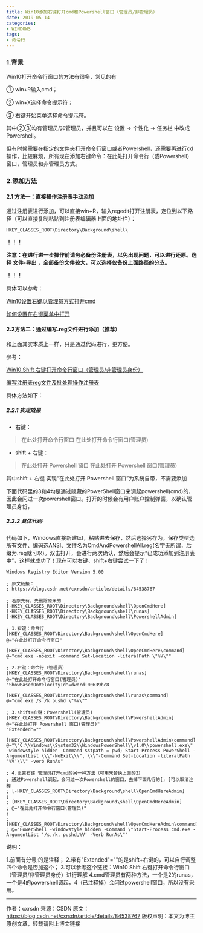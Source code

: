```yaml
---
title: Win10添加右键打开cmd和Powershell窗口（管理员/非管理员）
date: 2019-05-14
categories:
- WINDOWS
tags:
- 命令行
---
```


### 1.背景

Win10打开命令行窗口的方法有很多，常见的有

① win+R输入cmd；

② win+X选择命令提示符；

③ 右键开始菜单选择命令提示符。

其中②③均有管理员/非管理员，并且可以在 设置 → 个性化 → 任务栏 中改成Powershell。

但有时候需要在指定的文件夹打开命令行窗口或者Powershell，还需要再进行cd操作，比较麻烦，所有现在添加右键命令：在此处打开命令行（或Powershell）窗口，管理员和非管理员方式。

### 2.添加方法

#### 2.1 方法一：直接操作注册表手动添加

通过注册表进行添加，可以直接win+R，输入regedit打开注册表，定位到以下路径（可以直接复制粘贴到注册表编辑器上面的地址栏）：

````
HKEY_CLASSES_ROOT\Directory\Background\shell\
````

**！！！**

**注意：在进行进一步操作前请务必备份注册表，以免出现问题，可以进行还原。选择 文件-导出 ，全部备份文件较大，可以选择仅备份上面路径的分支。**

**！！！**

具体可以参考：

[Win10设置右键以管理员方式打开cmd](https://blog.csdn.net/hiudawn/article/details/80701935)

[如何设置在右键菜单中打开](https://blog.csdn.net/tp7309/article/details/53449792)

 

#### 2.2方法二：通过编写.reg文件进行添加（推荐）

和上面其实本质上一样，只是通过代码进行，更方便。

参考：

[Win10 Shift 右键打开命令行窗口（管理员/非管理员身份）](https://blog.csdn.net/huanghenghua/article/details/80199673)

[编写注册表reg文件及批处理操作注册表](https://blog.csdn.net/tp7309/article/details/53449792)

具体方法如下：

##### 2.2.1 实现效果

- 右键：

>在此处打开命令行窗口
在此处打开命令行窗口(管理员)

- shift + 右键：

>在此处打开 Powershell 窗口
在此处打开 Powershell 窗口(管理员)

其中shift + 右键 实现“在此处打开 Powershell 窗口”为系统自带，不需要添加

下面代码里的3和4均是通过隐藏的PowerShell窗口来调起powershell(cmd)的，因此会闪过一次powershell窗口。打开的时候会有用户账户控制弹窗，以确认管理员身份，

##### 2.2.2 具体代码

代码如下，Windows直接新建txt，粘贴进去保存，然后选择另存为，保存类型选所有文件、编码选ANSI、文件名为CmdAndPowershellAll.reg(名字无所谓，后缀为.reg就可以)。双击打开，会进行两次确认，然后会提示“已成功添加到注册表中”，这样就成功了！现在可以右键、shift+右键尝试一下了！

```shell
Windows Registry Editor Version 5.00
 
; 原文链接：
; https://blog.csdn.net/cxrsdn/article/details/84538767
 
; 若原先有，先删除原来的
[-HKEY_CLASSES_ROOT\Directory\Background\shell\OpenCmdHere]
[-HKEY_CLASSES_ROOT\Directory\Background\shell\runas]
[-HKEY_CLASSES_ROOT\Directory\Background\shell\PowershellAdmin]
 
; 1.右键：命令行
[HKEY_CLASSES_ROOT\Directory\Background\shell\OpenCmdHere]
@="在此处打开命令行窗口"
 
[HKEY_CLASSES_ROOT\Directory\Background\shell\OpenCmdHere\command]
@="cmd.exe -noexit -command Set-Location -literalPath \"%V\"" 
 
; 2.右键：命令行（管理员）
[HKEY_CLASSES_ROOT\Directory\Background\shell\runas]
@="在此处打开命令行窗口(管理员)"
"ShowBasedOnVelocityId"=dword:00639bc8
 
[HKEY_CLASSES_ROOT\Directory\Background\shell\runas\command]
@="cmd.exe /s /k pushd \"%V\""
 
; 3.shift+右键：Powershell(管理员)
[HKEY_CLASSES_ROOT\Directory\Background\shell\PowershellAdmin]
@="在此处打开 Powershell 窗口(管理员)"
"Extended"=""
 
[HKEY_CLASSES_ROOT\Directory\Background\shell\PowershellAdmin\command]
@="\"C:\\Windows\\System32\\WindowsPowerShell\\v1.0\\powershell.exe\" -windowstyle hidden -Command $stpath = pwd; Start-Process PowerShell -ArgumentList \\\"-NoExit\\\", \\\"-Command Set-Location -literalPath '%V'\\\" -verb RunAs"
 
; 4.设置右键 管理员打开cmd的另一种方法（可用来替换上面的2）
; 通过Powershell调起，会闪过一次Powershell的窗口，去掉下面几行的[; ]可以取消注释
; [-HKEY_CLASSES_ROOT\Directory\Background\shell\OpenCmdHereAdmin]
; 
; [HKEY_CLASSES_ROOT\Directory\Background\shell\OpenCmdHereAdmin]
; @="在此处打开命令行窗口(管理员)"
; 
; [HKEY_CLASSES_ROOT\Directory\Background\shell\OpenCmdHereAdmin\command]
; @="PowerShell -windowstyle hidden -Command \"Start-Process cmd.exe -ArgumentList '/s,/k, pushd,%V' -Verb RunAs\""
```

说明：

1.前面有分号;的是注释；
2.带有"Extended"=""的是shift+右键的，可以自行调整四个命令是否加这个；
3.可以参考这个链接：Win10 Shift 右键打开命令行窗口（管理员/非管理员身份）进行理解
4.cmd管理员有两种方法，一个是2的runas，一个是4的powershell调起，4（已注释掉）会闪过powershell窗口，所以没有采用。

---------------------
作者：cxrsdn 
来源：CSDN 
原文：https://blog.csdn.net/cxrsdn/article/details/84538767 
版权声明：本文为博主原创文章，转载请附上博文链接